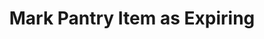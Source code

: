 ---
type: event
id: event.mark_item_as_expiring
feature_id: feature.pantry_management
title: Mark Pantry Item as Expiring
description: |
  This event is triggered automatically by the system when a pantry item's expiration date is approaching within a user-defined threshold (default 3 days), or manually by a user changing an item's status. It updates the status of the pantry item to "Expiring" and may trigger notifications.

preconditions:
  screens:
    - screen.pantry_tab: state.rendered
  components:
    - component.pantry_item_list: state.loaded

trigger:
  trigger_type: system_or_user_action
  component: component.pantry_item
  screen: screen.pantry_tab

api_request:
  method: PATCH
  endpoint: /api/pantry/item/{item_id}/status
  body:
    user_id: <user_id>
    item_id: <item_id>
    status: "expiring"
    is_automated: <true|false>
  description: Updates the pantry item status to "expiring" and records if it was an automated or manual change.

db_interactions:
  relational:
    - action: update
      table: pantry_items
      description: Update the pantry item status to "expiring".
    - action: insert
      table: pantry_item_change_log
      description: Log the status change event for audit/history purposes.
    - action: insert
      table: notification
      description: Create a notification for the user about expiring food (if automated).
  graph: []

state_changes:
  components:
    - component.pantry_item_list:
        state: state.updated
        description: "Pantry item list updates to reflect expiring status."
    - component.pantry_status_indicators:
        state: state.updated
        description: "Status indicators update to show increased number of expiring items."
    - component.pantry_item:
        state: state.expiring
        description: "The specific pantry item's UI changes to highlight its expiring status."
  screens:
    - screen.pantry_tab:
        state: state.rendered
        description: "Pantry tab displays updated pantry items with expiring status."

navigation: []

next_possible_events:
  - event.load_pantry_items
  - event.mark_item_as_consumed
  - event.view_pantry_item
  - event.add_from_pantry

responses:
  - Updates UI to show expiring status with warning color.
  - May show a notification about expiring foods.
  - Prompts user to use expiring foods soon in meal planning.
--- 